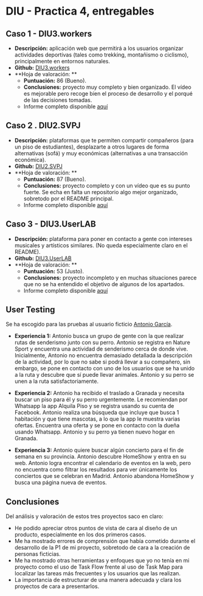 # DIU - Practica 4, entregables

## Caso 1 - DIU3.workers

- **Descripción:** aplicación web que permitirá a los usuarios organizar actividades deportivas (tales como trekking, montañismo o ciclismo), principalmente en entornos naturales.
- **Github:** [DIU3.workers](https://github.com/josalmer/DIU3_Workers)
- **Hoja de valoración: **
	- **Puntuación:** 86 (Bueno).
	- **Conclusiones:** proyecto muy completo y bien organizado. El vídeo es mejorable pero recoge bien el proceso de desarrollo y el porqué de las decisiones tomadas.
	- Informe completo disponible [aquí](DIU3.workers.pdf)


## Caso 2 . DIU2.SVPJ

- **Descripción:** plataformas que te permiten compartir compañeros (para un piso de estudiantes), desplazarte a otros lugares de forma alternativas (sofá) y muy económicas (alternativas a una transacción económica).
- **Github:** [DIU2.SVPJ](https://github.com/sergiovp/DIU)
- **Hoja de valoración: **
	- **Puntuación:** 87 (Bueno).
	- **Conclusiones:** proyecto completo y con un vídeo que es su punto fuerte. Se echa en falta un repositorio algo mejor organizado, sobretodo por el README principal.
	- Informe completo disponible [aquí](DIU2.SVPJ.pdf)


## Caso 3 - DIU3.UserLAB

- **Descripción:** plataforma para poner en contacto a gente con intereses musicales y artísticos similares. (No queda especialmente claro en el README).
- **Github:** [DIU3.UserLAB](https://github.com/miguelroldanc/DIU20)
- **Hoja de valoración: **
	- **Puntuación:** 53 (Justo).
	- **Conclusiones:** proyecto incompleto y en muchas situaciones parece que no se ha entendido el objetivo de algunos de los apartados.
	- Informe completo disponible [aquí](DIU3.UserLAB.pdf)

## User Testing

Se ha escogido para las pruebas al usuario ficticio [Antonio García](../P1/man.png).

- **Experiencia 1:** Antonio busca un grupo de gente con la que realizar rutas de senderismo junto con su perro. Antonio se registra en Nature Sport y encuentra una actividad de senderismo cerca de donde vive. Inicialmente, Antonio no encuentra demasiado detallada la descripción de la actividad, por lo que no sabe si podrá llevar a su compañero, sin embargo, se pone en contacto con uno de los usuarios que se ha unido a la ruta y descubre que sí puede llevar animales. Antonio y su perro se unen a la ruta satisfactoriamente.

- **Experiencia 2:** Antonio ha recibido el traslado a Granada y necesita buscar un piso para él y su perro urgentemente. Le recomiendan por Whatsapp la app Alquila Piso y se registra usando su cuenta de Facebook. Antonio realiza una búsqueda que incluye que busca 1 habitación y que tiene mascotas, a lo que la app le muestra varias ofertas. Encuentra una oferta y se pone en contacto con la dueña usando Whatsapp. Antonio y su perro ya tienen nuevo hogar en Granada.

- **Experiencia 3:** Antonio quiere buscar algún concierto para el fin de semana en su provincia. Antonio descubre HomeShow y entra en su web. Antonio logra encontrar el calendario de eventos en la web, pero no encuentra como filtrar los resultados para ver únicamente los conciertos que se celebran en Madrid. Antonio abandona HomeShow y busca una página nueva de eventos.

## Conclusiones

Del análisis y valoración de estos tres proyectos saco en claro:

- He podido apreciar otros puntos de vista de cara al diseño de un producto, especialmente en los dos primeros casos.
- Me ha mostrado errores de comprensión que había cometido durante el desarrollo de la P1 de mi proyecto, sobretodo de cara a la creación de personas ficticias.
- Me ha mostrado otras herramientas y enfoques que yo no tenía en mi proyecto como el uso de Task Flow frente al uso de Task Map para localizar las tareas más frecuentes y los usuarios que las realizan.
- La importancia de estructurar de una manera adecuada y clara los proyectos de cara a presentarlos.
